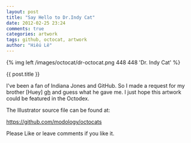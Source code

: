 ```yaml
---
layout: post
title: "Say Hello to Dr.Indy Cat"
date: 2012-02-25 23:24
comments: true
categories: artwork
tags: github, octocat, artwork
author: "Hiếu Lê"
---
```


{% img left /images/octocat/dr-octocat.png 448 448 'Dr. Indy Cat' %}

{{ post.title }}

I've been a fan of Indiana Jones and GitHub. So I made a request for
my brother [Huey] [gh] and guess what he gave me. I just hope this artwork could be
featured in the Octodex.

The Illustrator source file can be found at:

<https://github.com/modology/octocats>

Please Like or leave comments if you like it.

[gh]: https://github.com/modology

<!--more-->